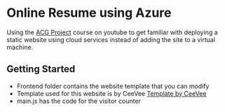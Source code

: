 # Online Resume using Azure
Using the [ACG Project](https://www.youtube.com/watch?v=ieYrBWmkfno) course on youtube to get familiar with deploying
a static website using cloud services instead of adding the site to a virtual machine.

## Getting Started

- Frontend folder contains the website template that you can modify
- Template used for this website is by CeeVee [Template by CeeVee](https://www.styleshout.com/free-templates/ceevee/)
- main.js has the code for the visitor counter

